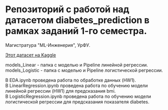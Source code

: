 # Репозиторий с работой над датасетом diabetes_prediction в рамках заданий 1-го семестра.

Магистратура "ML-Инженерия", УрФУ.

[Этот датасет на Kaggle](https://www.kaggle.com/datasets/iammustafatz/diabetes-prediction-dataset/data)
  
models_Linear - папка с моделью и Pipeline линейной регрессии.  
models_Logistic - папка с моделью и Pipeline логистической регрессии.

В EDA.ipynb проведена работа по обработке данных (HW1).  
В LinearRegression.ipynb проведена работа по обучению модели линейной регрессии (HW1) для предсказания bmi.  
В LogisticRegression.ipynb проведена работа по обучению модели логистической регрессии для предсказания показателя diabetes.  
